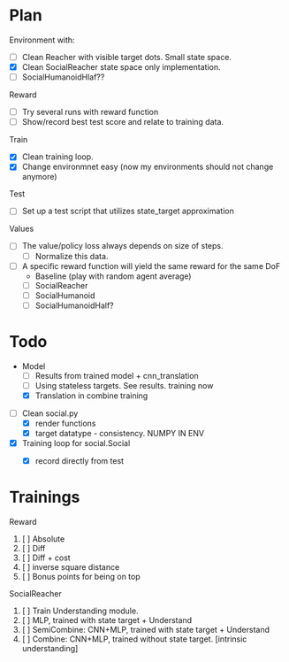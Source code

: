 # Plan

Environment with: 
* [ ] Clean Reacher with visible target dots. Small state space.
* [x] Clean SocialReacher state space only implementation.
* [ ] SocialHumanoidHlaf??

Reward
* [ ] Try several runs with reward function
* [ ] Show/record best test score and relate to training data.

Train
* [x] Clean training loop.
* [x] Change environmnet easy (now my environments should not change anymore)

Test
* [ ] Set up a test script that utilizes state_target approximation

Values
* [ ] The value/policy loss always depends on size of steps.
	* [ ] Normalize this data.
* [ ] A specific reward function will yield the same reward for the same DoF
	* Baseline (play with random agent average)
	* [ ] SocialReacher
	* [ ] SocialHumanoid
	* [ ] SocialHumanoidHalf?

# Todo

* Model
	* [ ] Results from trained model + cnn_translation
	* [ ] Using stateless targets. See results. training now
	* [x] Translation in combine training

* [ ] Clean social.py
	* [x] render functions
	* [x] target datatype - consistency. NUMPY IN ENV

* [x] Training loop for social.Social
	* [x] record directly from test


# Trainings

Reward
1. [ ] Absolute
2. [ ] Diff
3. [ ] Diff + cost
4. [ ] inverse square distance 
5. [ ] Bonus points for being on top 

SocialReacher
1. [ ] Train Understanding module.
2. [ ] MLP, trained with state target + Understand
3. [ ] SemiCombine: CNN+MLP, trained with state target + Understand
4. [ ] Combine: CNN+MLP, trained without state target. [intrinsic understanding]



